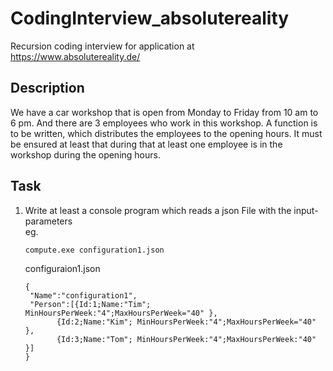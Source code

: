 # CodingInterview_absolutereality
Recursion coding interview for application at https://www.absolutereality.de/

Description
-----------
We have a car workshop that is open from Monday to Friday from 10 am to 6 pm. 
And there are 3 employees who work in this workshop. A function is to be written,
which distributes the employees to the opening hours. It must be ensured at least that during 
that at least one employee is in the workshop during the opening hours.

Task
----
  1.	Write at least a console program which reads a json File with the input-parameters  
	  eg. 
	
		    compute.exe configuration1.json 
	
	    configuraion1.json    
        ```
        {
         "Name":"configuration1",
         "Person":[{Id:1;Name:"Tim"; MinHoursPerWeek:"4";MaxHoursPerWeek="40" },
               {Id:2;Name:"Kim"; MinHoursPerWeek:"4";MaxHoursPerWeek="40" },
               {Id:3;Name:"Tom"; MinHoursPerWeek:"4";MaxHoursPerWeek:"40" }]
        }
        ```
